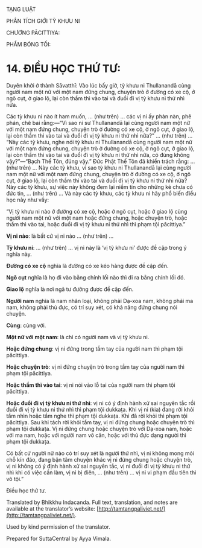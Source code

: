  

TẠNG LUẬT

PHÂN TÍCH GIỚI TỲ KHƯU NI

CHƯƠNG PĀCITTIYA:

PHẨM BÓNG TỐI:

# 14\. ĐIỀU HỌC THỨ TƯ:

Duyên khởi ở thành Sāvatthī: Vào lúc bấy giờ, tỳ khưu ni Thullanandā cùng người nam một nữ với một nam đứng chung, chuyện trò ở đường có xe cộ, ở ngõ cụt, ở giao lộ, lại còn thầm thì vào tai và đuổi đi vị tỳ khưu ni thứ nhì nữa.

Các tỳ khưu ni nào ít ham muốn, … (như trên) … các vị ni ấy phàn nàn, phê phán, chê bai rằng:—“Vì sao ni sư Thullanandā lại cùng người nam một nữ với một nam đứng chung, chuyện trò ở đường có xe cộ, ở ngõ cụt, ở giao lộ, lại còn thầm thì vào tai và đuổi đi vị tỳ khưu ni thứ nhì nữa?” … (như trên) … “Này các tỳ khưu, nghe nói tỳ khưu ni Thullanandā cùng người nam một nữ với một nam đứng chung, chuyện trò ở đường có xe cộ, ở ngõ cụt, ở giao lộ, lại còn thầm thì vào tai và đuổi đi vị tỳ khưu ni thứ nhì nữa, có đúng không vậy?”—“Bạch Thế Tôn, đúng vậy.” Đức Phật Thế Tôn đã khiển trách rằng: … (như trên) … Này các tỳ khưu, vì sao tỳ khưu ni Thullanandā lại cùng người nam một nữ với một nam đứng chung, chuyện trò ở đường có xe cộ, ở ngõ cụt, ở giao lộ, lại còn thầm thì vào tai và đuổi đi vị tỳ khưu ni thứ nhì nữa? Này các tỳ khưu, sự việc này không đem lại niềm tin cho những kẻ chưa có đức tin, … (như trên) … Và này các tỳ khưu, các tỳ khưu ni hãy phổ biến điều học này như vầy:

“Vị tỳ khưu ni nào ở đường có xe cộ, hoặc ở ngõ cụt, hoặc ở giao lộ cùng người nam một nữ với một nam hoặc đứng chung, hoặc chuyện trò, hoặc thầm thì vào tai, hoặc đuổi đi vị tỳ khưu ni thứ nhì thì phạm tội pācittiya.”

**Vị ni nào**: là bất cứ vị ni nào … (như trên) …

**Tỳ khưu ni**: … (như trên) … vị ni này là ‘vị tỳ khưu ni’ được đề cập trong ý nghĩa này.

**Đường có xe cộ** nghĩa là đường có xe kéo hàng được đề cập đến.

**Ngõ cụt** nghĩa là họ đi vào bằng chính lối nào thì đi ra bằng chính lối đó.

**Giao lộ** nghĩa là nơi ngã tư đường được đề cập đến.

**Người nam** nghĩa là nam nhân loại, không phải Dạ-xoa nam, không phải ma nam, không phải thú đực, có trí suy xét, có khả năng đứng chung nói chuyện.

**Cùng**: cùng với.

**Một nữ với một nam**: là chỉ có người nam và vị tỳ khưu ni.

**Hoặc đứng chung**: vị ni đứng trong tầm tay của người nam thì phạm tội pācittiya.

**Hoặc chuyện trò**: vị ni đứng chuyện trò trong tầm tay của người nam thì phạm tội pācittiya.

**Hoặc thầm thì vào tai**: vị ni nói vào lỗ tai của người nam thì phạm tội pācittiya.

**Hoặc đuổi đi vị tỳ khưu ni thứ nhì**: vị ni có ý định hành xử sai nguyên tắc rồi đuổi đi vị tỳ khưu ni thứ nhì thì phạm tội dukkaṭa. Khi vị ni (kia) đang rời khỏi tầm nhìn hoặc tầm nghe thì phạm tội dukkaṭa. Khi đã rời khỏi thì phạm tội pācittiya. Sau khi tách rời khỏi tầm tay, vị ni đứng chung hoặc chuyện trò thì phạm tội dukkaṭa. Vị ni đứng chung hoặc chuyện trò với Dạ-xoa nam, hoặc với ma nam, hoặc với người nam vô căn, hoặc với thú đực dạng người thì phạm tội dukkaṭa.

Có bất cứ người nữ nào có trí suy xét là người thứ nhì, vị ni không mong mỏi chỗ kín đáo, đang bận tâm chuyện khác vị ni đứng chung hoặc chuyện trò, vị ni không có ý định hành xử sai nguyên tắc, vị ni đuổi đi vị tỳ khưu ni thứ nhì khi có việc cần làm, vị ni bị điên, … (như trên) … vị ni vi phạm đầu tiên thì vô tội.”

Điều học thứ tư.

Translated by Bhikkhu Indacanda. Full text, translation, and notes are available at the translator’s website: [http://tamtangpaliviet.net/](http://tamtangpaliviet.net/).

Used by kind permission of the translator.

Prepared for SuttaCentral by Ayya Vimala.